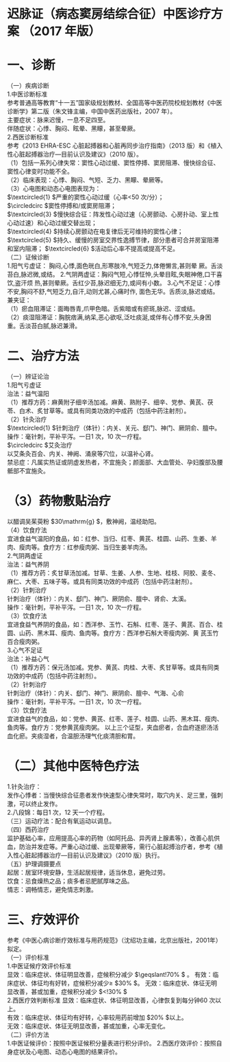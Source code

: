 # 迟脉证（病态窦房结综合征）中医诊疗方案 （2017 年版）  
# 一、诊断  
（一）疾病诊断  
1.中医诊断标准  
参考普通高等教育“十一五”国家级规划教材、全国高等中医药院校规划教材《中医诊断学》第二版（朱文锋主编，中国中医药出版社，2007 年）。  
主要症状：脉来迟慢，一息不足四至。  
伴随症状：心悸、胸闷、眩晕、黑矇，甚至晕厥。  
2.西医诊断标准  
参考《2013 EHRA-ESC 心脏起搏器和心脏再同步治疗指南》（2013 版）和《植入性心脏起搏器治疗—目前认识及建议》（2010 版）。  
（1）包括一系列心律失常：窦性心动过缓、窦性停搏、窦房阻滞、慢快综合征、窦性心律变时功能不全。  
（2）临床表现：心悸、胸闷、气短、乏力、黑矇、晕厥等。  
（3）心电图和动态心电图表现为：  
$\textcircled{1} $严重的窦性心动过缓（心率<50 次/分）；  
$\circledcirc $窦性停搏和/或窦房阻滞；  
$\textcircled{3} $慢快综合征：阵发性心动过速（心房颤动、心房扑动、室上性心动过速）和心动过缓交替出现；  
$\textcircled{4} $持续心房颤动在电复律后无可维持的窦性心律；  $\textcircled{5} $持久、缓慢的房室交界性逸搏节律，部分患者可合并房室阻滞和室内阻滞； $\textcircled{6} $活动后心率不提高或提高不足。  
（二）证候诊断  
1.阳气亏虚证： 胸闷,心悸,面色晄白,形寒肢冷,气短乏力,体倦懒言,甚则晕 厥。舌淡苔白,脉迟微,或结。 2.气阴两虚证：胸闷气短,心悸怔忡,头晕目眩,失眠神倦,口干喜饮,盗汗烦 热,甚则晕厥。舌红少苔,脉迟细无力,或间有小数。 3.心气不足证：心悸不安,胸闷不舒,气短乏力,自汗,动则尤甚,心痛时作, 面色无华。舌质淡,脉迟或结。  
兼夹证：  
（1）瘀血阻滞证：面晦唇青,爪甲色暗。舌紫暗或有瘀斑,脉迟、涩或结。  
（2）痰湿阻滞证：胸脘痞满,纳呆,恶心欲呕,泛吐痰涎,或伴有心悸不安,头身困重。舌淡苔白腻,脉迟兼滑。  
# 二、治疗方法  
（一）辨证论治  
1.阳气亏虚证  
治法：益气温阳  
（1）推荐方药：麻黄附子细辛汤加减。麻黄、熟附子、细辛、党参、黄芪、茯苓、白术、炙甘草等。或具有同类功效的中成药（包括中药注射剂）。  
（2）针灸治疗  
$\textcircled{1} $针刺治疗（体针）：内关、关元、郄门、神门、厥阴俞、膻中。  
操作：毫针刺，平补平泻。一日1 次，10 次一疗程。  
$\circledcirc $艾灸治疗  
以艾条灸百会、内关、神阙、涌泉等穴位，以温补心肾。  
禁忌症：凡属实热证或阴虚发热者，不宜施灸；颜面部、大血管处、孕妇腹部及腰骶部不宜施灸。  
# （3）药物敷贴治疗  
以醋调吴茱萸粉 $30\mathrm{g} $，敷神阙，温经助阳。  
（4）饮食疗法  
宜进食益气温阳的食品，如：红参、当归、红枣、黄芪、桂圆、山药、生姜、羊肉、瘦肉等。食疗方：红参瘦肉粥、当归生姜羊肉汤。  
2.气阴两虚证  
治法：益气养阴  
（1）推荐方药：炙甘草汤加减。甘草、生姜、人参、生地、桂枝、阿胶、麦冬、麻仁、大枣、五味子等。或具有同类功效的中成药（包括中药注射剂）。  
（2）针刺治疗  
针刺治疗（体针）：内关、郄门、神门、厥阴俞、膻中、肾俞、太溪。  
操作：毫针刺，平补平泻。一日1 次，10 次一疗程。  
（3）饮食疗法  
宜进食益气养阴的食品，如：西洋参、玉竹、石斛、红枣、莲子、黄芪、百合、桂圆、山药、黑木耳、瘦肉、鱼肉等。食疗方：西洋参石斛大枣瘦肉粥、黄 芪玉竹百合瘦肉粥。  
3.心气不足证  
治法：补益心气  
（1）推荐方药：保元汤加减。党参、黄芪、肉桂、大枣、炙甘草等。或具有同类功效的中成药（包括中药注射剂）。  
（2）针刺治疗  
针刺治疗（体针）：内关、郄门、神门、厥阴俞、膻中、气海、心俞  
操作：毫针刺，平补平泻。一日1 次，10 次一疗程。  
（3）饮食疗法  
宜进食益气的食品，如：党参、黄芪、红枣、莲子、桂圆、山药、黑木耳、瘦肉、鱼肉等。食疗方：党参黄芪瘦肉粥。  以上三个证型，夹血瘀者，合血府逐瘀汤活血化瘀。夹痰湿者，合温胆汤理气化痰清胆和胃。  
# （二）其他中医特色疗法  
1.针灸治疗：  
发作心悸者：当慢快综合征患者发作快速型心律失常时，取穴内关、足三里，强刺激，可以终止发作。  
2.八段锦：每日1 次，12 天一个疗程。  
（三）运动疗法：配合有氧运动以调息。  
（四）西药治疗  
监护基础心率，应用提高心率的药物（如阿托品、异丙肾上腺素等），改善心肌供血，防治并发症等。严重心动过缓、出现晕厥等，需行心脏起搏治疗者，参考《植入性心脏起搏器治疗—目前认识及建议》（2010 版）执行。  
（五）护理调摄要点  
起居：居室环境安静，生活起居规律，适当休息，避免过劳。  
饮食：忌食燥热之品；痰多者忌肥腻厚味之品。  
情志：调畅情志，避免情志刺激。  
# 三、疗效评价  
参考《中医心病诊断疗效标准与用药规范》（沈绍功主编，北京出版社，2001年）拟定。  
（一）评价标准  
1.中医证候疗效评价标准  
显效：临床症状、体征明显改善，症候积分减少 $\geqslant\!70\% $ 。  有效：临床症状、体征均有好转，症候积分减少≥ $30\% $。 无效：临床症状、体征无明显改善，甚或加重，症候积分减少 $<\!30\% $  
2.西医疗效判断标准 显效：临床症状、体征明显改善，心律恢复到每分钟60 次以上。  
有效：临床症状、体征均有好转，心率较用药前增加 $20\% $以上。  
无效：临床症状、体征无明显改善，甚或加重，心率无变化。  
（二）评价方法  
1.中医证候评价：按照中医证候积分量表进行积分评价。 2.西医疗效评价：按照自身症状及心电图、动态心电图的结果评价。 
